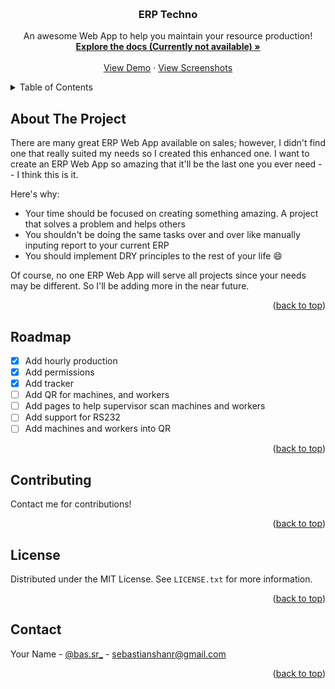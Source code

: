 
<a name="readme-top"></a>

<br />
<div align="center">

  <h3 align="center">ERP Techno</h3>

  <p align="center">
    An awesome Web App to help you maintain your resource production!
    <br />
    <a href="https://github.com/Fortunia/NewERP"><strong>Explore the docs (Currently not available) »</strong></a>
    <br />
    <br />
    <a href="https://github.com/Fortunia/NewERP">View Demo</a>
    ·
    <a href="https://github.com/othneildrew/Best-README-Template/issues">View Screenshots</a>
  </p>
</div>



<!-- TABLE OF CONTENTS -->
<details>
  <summary>Table of Contents</summary>
  <ol>
    <li>
      <a href="#about-the-project">About The Project</a>
    </li>
    </li>
    <li><a href="#roadmap">Roadmap</a></li>
    <li><a href="#contributing">Contribution</a></li>
    <li><a href="#license">License</a></li>
    <li><a href="#contact">Contact</a></li>
  </ol>
</details>



<!-- ABOUT THE PROJECT -->
## About The Project

There are many great ERP Web App available on sales; however, I didn't find one that really suited my needs so I created this enhanced one. I want to create an ERP Web App so amazing that it'll be the last one you ever need -- I think this is it.

Here's why:
* Your time should be focused on creating something amazing. A project that solves a problem and helps others
* You shouldn't be doing the same tasks over and over like manually inputing report to your current ERP
* You should implement DRY principles to the rest of your life :smile:

Of course, no one ERP Web App will serve all projects since your needs may be different. So I'll be adding more in the near future.

<p align="right">(<a href="#readme-top">back to top</a>)</p>


<!-- ROADMAP -->
## Roadmap

- [x] Add hourly production
- [x] Add permissions
- [x] Add tracker
- [ ] Add QR for machines, and workers
- [ ] Add pages to help supervisor scan machines and workers
- [ ] Add support for RS232
- [ ] Add machines and workers into QR

<p align="right">(<a href="#readme-top">back to top</a>)</p>



<!-- CONTRIBUTING -->
## Contributing

Contact me for contributions!

<p align="right">(<a href="#readme-top">back to top</a>)</p>



<!-- LICENSE -->
## License

Distributed under the MIT License. See `LICENSE.txt` for more information.

<p align="right">(<a href="#readme-top">back to top</a>)</p>



<!-- CONTACT -->
## Contact

Your Name - [@bas.sr_](https://www.instagram.com/bas.sr_/) - sebastianshanr@gmail.com

<p align="right">(<a href="#readme-top">back to top</a>)</p>
